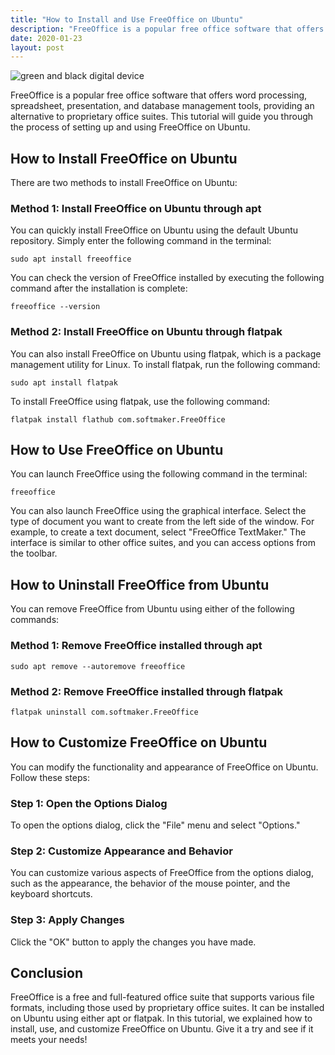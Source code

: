 ```yaml
---
title: "How to Install and Use FreeOffice on Ubuntu"
description: "FreeOffice is a popular free office software that offers word processing, spreadsheet, presentation, and database management tools, providing an alternative to proprietary office suites. This tutorial will guide you through the process of setting up and using FreeOffice on Ubuntu."
date: 2020-01-23
layout: post
---
```


<article>
  <img alt="green and black digital device" src="https://images.unsplash.com/photo-1629654291663-b91ad427698f?crop=entropy&amp;cs=tinysrgb&amp;fit=max&amp;fm=jpg&amp;ixid=Mnw0NDU0ODN8MHwxfHNlYXJjaHwxfHxIb3clMjB0byUyMEluc3RhbGwlMjBhbmQlMjBVc2UlMjBGcmVlT2ZmaWNlJTIwb24lMjBVYnVudHV8ZW58MHwwfHx8MTY4MzY2MDk0MQ&amp;ixlib=rb-4.0.3&amp;q=80&amp;w=1080"/>
  <p>
    FreeOffice is a popular free office software that offers word processing, spreadsheet, presentation, and database management tools, providing an alternative to proprietary office suites. This tutorial will guide you through the process of setting up and using FreeOffice on Ubuntu.
  </p>
  <h2>How to Install FreeOffice on Ubuntu</h2>
  <p>There are two methods to install FreeOffice on Ubuntu:</p>
  <h3>Method 1: Install FreeOffice on Ubuntu through apt</h3>
  <p>
    You can quickly install FreeOffice on Ubuntu using the default Ubuntu repository. Simply enter the following command in the terminal:
  </p>
  <pre><code>sudo apt install freeoffice</code></pre>
  <p>
    You can check the version of FreeOffice installed by executing the following command after the installation is complete:
  </p>
  <pre><code>freeoffice --version</code></pre>
  <h3>Method 2: Install FreeOffice on Ubuntu through flatpak</h3>
  <p>
    You can also install FreeOffice on Ubuntu using flatpak, which is a package management utility for Linux. To install flatpak, run the following command:
  </p>
  <pre><code>sudo apt install flatpak</code></pre>
  <p>
    To install FreeOffice using flatpak, use the following command:
  </p>
  <pre><code>flatpak install flathub com.softmaker.FreeOffice</code></pre>
  <h2>How to Use FreeOffice on Ubuntu</h2>
  <p>
    You can launch FreeOffice using the following command in the terminal:
  </p>
  <pre><code>freeoffice</code></pre>
  <p>
    You can also launch FreeOffice using the graphical interface. Select the type of document you want to create from the left side of the window. For example, to create a text document, select "FreeOffice TextMaker." The interface is similar to other office suites, and you can access options from the toolbar.
  </p>
  <h2>How to Uninstall FreeOffice from Ubuntu</h2>
  <p>
    You can remove FreeOffice from Ubuntu using either of the following commands:
  </p>
  <h3>Method 1: Remove FreeOffice installed through apt</h3>
  <pre><code>sudo apt remove --autoremove freeoffice</code></pre>
  <h3>Method 2: Remove FreeOffice installed through flatpak</h3>
  <pre><code>flatpak uninstall com.softmaker.FreeOffice</code></pre>
  <h2>How to Customize FreeOffice on Ubuntu</h2>
  <p>
    You can modify the functionality and appearance of FreeOffice on Ubuntu. Follow these steps:
  </p>
  <h3>Step 1: Open the Options Dialog</h3>
  <p>
    To open the options dialog, click the "File" menu and select "Options."
  </p>
  <h3>Step 2: Customize Appearance and Behavior</h3>
  <p>
    You can customize various aspects of FreeOffice from the options dialog, such as the appearance, the behavior of the mouse pointer, and the keyboard shortcuts.
  </p>
  <h3>Step 3: Apply Changes</h3>
  <p>
    Click the "OK" button to apply the changes you have made.
  </p>
  <h2>Conclusion</h2>
  <p>
    FreeOffice is a free and full-featured office suite that supports various file formats, including those used by proprietary office suites. It can be installed on Ubuntu using either apt or flatpak. In this tutorial, we explained how to install, use, and customize FreeOffice on Ubuntu. Give it a try and see if it meets your needs!
  </p>
</article>